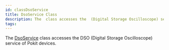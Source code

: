 ```yaml
---
id: classDsoService
title: DsoService Class
description: The  class accesses the  (Digital Storage Oscilloscope) service of Pokit devices.
tags:
---
```

The [DsoService](classDsoService) class accesses the DSO (Digital Storage Oscilloscope) service of Pokit devices.
